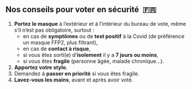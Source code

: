 ## Nos conseils pour voter en sécurité <span aria-hidden="true"> 🇫🇷</span>

1. **Portez le masque** à l’extérieur et à l’intérieur du bureau de vote, même s’il n’est pas obligatoire, surtout :
    + en cas de **symptômes** ou de **test positif** à la Covid (de préférence un masque FFP2, plus filtrant),
    + en cas de **contact à risque**,
    + si vous êtes sorti(e) d’**isolement** il y a **7 jours ou moins**,
    + si vous êtes **fragile** (personne âgée, malade chronique…).
1. **Apportez votre stylo**.
1. Demandez à **passer en priorité** si vous êtes fragile.
1. **Lavez-vous les mains**, avant et après avoir voté.

